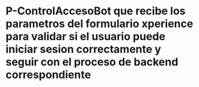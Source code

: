 # P-ControlAccesoBot que recibe los parametros del formulario xperience para validar si el usuario puede iniciar sesion correctamente y seguir con el proceso de backend correspondiente